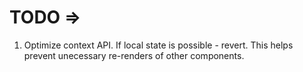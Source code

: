 # TODO =>

1. Optimize context API. If local state is possible - revert. This helps prevent unecessary re-renders of other components.
